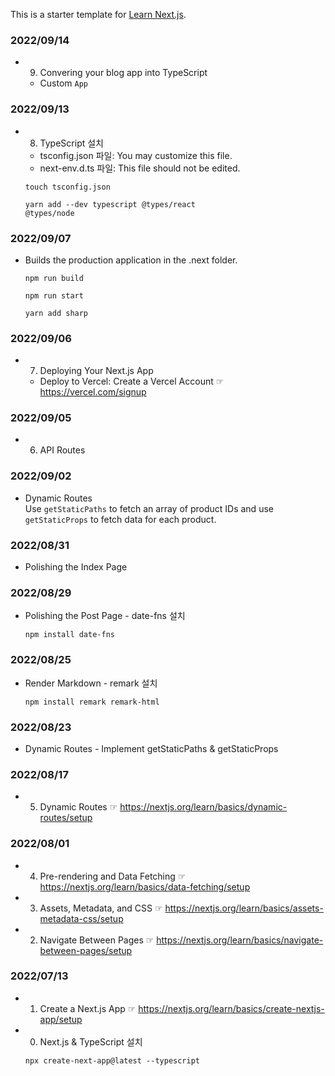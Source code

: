 This is a starter template for [Learn Next.js](https://nextjs.org/learn).

### 2022/09/14

- 9. Convering your blog app into TypeScript

  - Custom `App`

### 2022/09/13

- 8. TypeScript 설치

  - tsconfig.json 파일: You may customize this file.
  - next-env.d.ts 파일: This file should not be edited.

  <code>touch tsconfig.json</code>

  <code>yarn add --dev typescript @types/react @types/node</code>

### 2022/09/07

- Builds the production application in the .next folder.

  <code>npm run build</code>

  <code>npm run start</code>

  <code>yarn add sharp</code>

### 2022/09/06

- 7. Deploying Your Next.js App

  - Deploy to Vercel: Create a Vercel Account ☞ https://vercel.com/signup

### 2022/09/05

- 6. API Routes

### 2022/09/02

- Dynamic Routes  
  Use `getStaticPaths` to fetch an array of product IDs and use `getStaticProps` to fetch data for each product.

### 2022/08/31

- Polishing the Index Page

### 2022/08/29

- Polishing the Post Page - date-fns 설치

  <code>npm install date-fns</code>

### 2022/08/25

- Render Markdown - remark 설치

  <code>npm install remark remark-html</code>

### 2022/08/23

- Dynamic Routes - Implement getStaticPaths & getStaticProps

### 2022/08/17

- 5. Dynamic Routes ☞ https://nextjs.org/learn/basics/dynamic-routes/setup

### 2022/08/01

- 4. Pre-rendering and Data Fetching ☞ https://nextjs.org/learn/basics/data-fetching/setup
- 3. Assets, Metadata, and CSS ☞ https://nextjs.org/learn/basics/assets-metadata-css/setup
- 2. Navigate Between Pages ☞ https://nextjs.org/learn/basics/navigate-between-pages/setup

### 2022/07/13

- 1. Create a Next.js App ☞ https://nextjs.org/learn/basics/create-nextjs-app/setup
- 0. Next.js & TypeScript 설치

  <code>npx create-next-app@latest --typescript</code>
